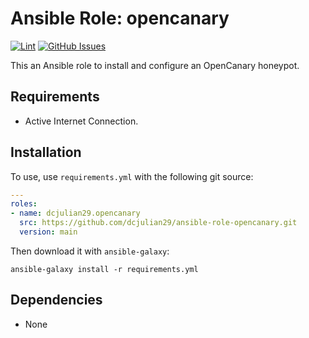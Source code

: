 # Ansible Role: opencanary

[![Lint](https://github.com/dcjulian29/ansible-role-opencanary/actions/workflows/lint.yml/badge.svg)](https://github.com/dcjulian29/ansible-role-opencanary/actions/workflows/lint.yml) [![GitHub Issues](https://img.shields.io/github/issues-raw/dcjulian29/ansible-role-opencanary.svg)](https://github.com/dcjulian29/ansible-role-opencanary/issues)

This an Ansible role to install and configure an OpenCanary honeypot.

## Requirements

- Active Internet Connection.

## Installation

To use, use `requirements.yml` with the following git source:

```yaml
---
roles:
- name: dcjulian29.opencanary
  src: https://github.com/dcjulian29/ansible-role-opencanary.git
  version: main
  ```

Then download it with `ansible-galaxy`:

```shell
ansible-galaxy install -r requirements.yml
```

## Dependencies

- None
